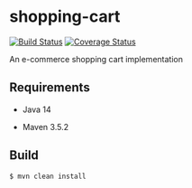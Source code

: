 # shopping-cart

[![Build Status](https://travis-ci.com/fuatkarakus/shopping-cart.svg?branch=master)](https://travis-ci.com/fuatkarakus/shopping-cart)
[![Coverage Status](https://coveralls.io/repos/github/fuatkarakus/shopping-cart/badge.svg)](https://coveralls.io/github/fuatkarakus/shopping-cart)

An e-commerce shopping cart implementation

## Requirements

- Java 14

- Maven 3.5.2



## Build 

`$ mvn clean install`
